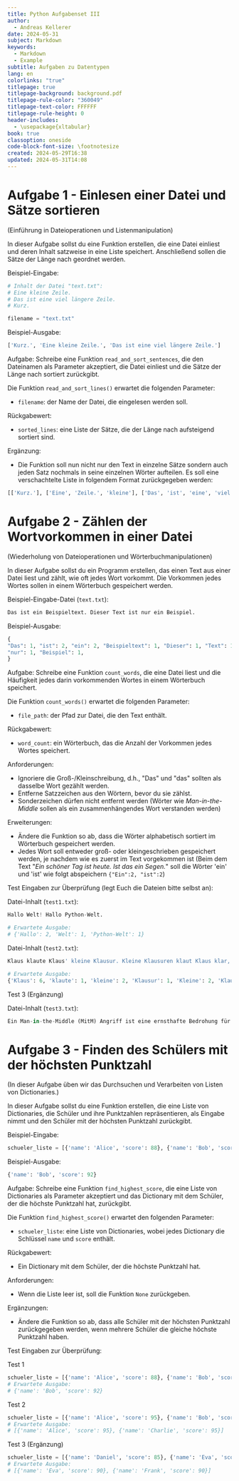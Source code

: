 ```yaml
---
title: Python Aufgabenset III
author:
  - Andreas Kellerer
date: 2024-05-31
subject: Markdown
keywords:
  - Markdown
  - Example
subtitle: Aufgaben zu Datentypen
lang: en
colorlinks: "true"
titlepage: true
titlepage-background: background.pdf
titlepage-rule-color: "360049"
titlepage-text-color: FFFFFF
titlepage-rule-height: 0
header-includes:
  - \usepackage{xltabular}
book: true
classoption: oneside
code-block-font-size: \footnotesize
created: 2024-05-29T16:38
updated: 2024-05-31T14:08
---
```


# Aufgabe 1 - Einlesen einer Datei und Sätze sortieren

(Einführung in Dateioperationen und Listenmanipulation)

In dieser Aufgabe sollst du eine Funktion erstellen, die eine Datei einliest und deren Inhalt satzweise in eine Liste speichert. Anschließend sollen die Sätze der Länge nach geordnet werden.

Beispiel-Eingabe:

```python
# Inhalt der Datei "text.txt":
# Eine kleine Zeile.
# Das ist eine viel längere Zeile.
# Kurz.

filename = "text.txt"
```

Beispiel-Ausgabe:

```python
['Kurz.', 'Eine kleine Zeile.', 'Das ist eine viel längere Zeile.']
```

Aufgabe: Schreibe eine Funktion `read_and_sort_sentences`, die den Dateinamen als Parameter akzeptiert, die Datei einliest und die Sätze der Länge nach sortiert zurückgibt.

Die Funktion `read_and_sort_lines()` erwartet die folgenden Parameter:

* `filename`: der Name der Datei, die eingelesen werden soll.

Rückgabewert: 

* `sorted_lines`: eine Liste der Sätze, die der Länge nach aufsteigend sortiert sind.

Ergänzung:

* Die Funktion soll nun nicht nur den Text in einzelne Sätze sondern auch jeden Satz nochmals in seine einzelnen Wörter aufteilen. Es soll eine verschachtelte Liste in folgendem Format zurückgegeben werden:

```python
[['Kurz.'], ['Eine', 'Zeile.', 'kleine'], ['Das', 'ist', 'eine', 'viel', 'Zeile.', 'längere']
```


# Aufgabe 2 - Zählen der Wortvorkommen in einer Datei

(Wiederholung von Dateioperationen und Wörterbuchmanipulationen)

In dieser Aufgabe sollst du ein Programm erstellen, das einen Text aus einer Datei liest und zählt, wie oft jedes Wort vorkommt. Die Vorkommen jedes Wortes sollen in einem Wörterbuch gespeichert werden.

Beispiel-Eingabe-Datei (`text.txt`):

```python
Das ist ein Beispieltext. Dieser Text ist nur ein Beispiel.
```

Beispiel-Ausgabe:

```python
{
"Das": 1, "ist": 2, "ein": 2, "Beispieltext": 1, "Dieser": 1, "Text": 1,
"nur": 1, "Beispiel": 1, 
}
```

Aufgabe: Schreibe eine Funktion `count_words`, die eine Datei liest und die Häufigkeit jedes darin vorkommenden Wortes in einem Wörterbuch speichert.

Die Funktion `count_words()` erwartet die folgenden Parameter:

* `file_path`: der Pfad zur Datei, die den Text enthält.

Rückgabewert:

* `word_count`: ein Wörterbuch, das die Anzahl der Vorkommen jedes Wortes speichert.

Anforderungen:

* Ignoriere die Groß-/Kleinschreibung, d.h., "Das" und "das" sollten als dasselbe Wort gezählt werden.
* Entferne Satzzeichen aus den Wörtern, bevor du sie zählst.
* Sonderzeichen dürfen nicht entfernt werden (Wörter wie _Man-in-the-Middle_ sollen als ein zusammenhängendes Wort verstanden werden)

Erweiterungen: 

* Ändere die Funktion so ab, dass die Wörter alphabetisch sortiert im Wörterbuch gespeichert werden.
* Jedes Wort soll entweder groß- oder kleingeschrieben gespeichert werden, je nachdem wie es zuerst im Text vorgekommen ist (Beim dem Text "_Ein schöner Tag ist heute. Ist das ein Segen._" soll die Wörter 'ein' und 'ist' wie folgt abspeichern `{"Ein":2, "ist":2`)

Test Eingaben zur Überprüfung (legt Euch die Dateien bitte selbst an):

Datei-Inhalt (`test1.txt`):

```python
Hallo Welt! Hallo Python-Welt.
```

```python
# Erwartete Ausgabe:
# {'Hallo': 2, 'Welt': 1, 'Python-Welt': 1}
```

Datei-Inhalt (`test2.txt`):

```bash
Klaus klaute Klaus' kleine Klausur. Kleine Klausuren klaut Klaus klar, kläglich klaglos. Klaus kann klaut Klausen, klar? Klar! Klaus' klauliches Klausur-Klauen klatscht keiner klein. Kleine Klausuren klaut Klaus, klar! Klaglos klaut Klaus kleine Klausuren!
```

```python
# Erwartete Ausgabe:
{'Klaus': 6, 'klaute': 1, 'kleine': 2, 'Klausur': 1, 'Kleine': 2, 'Klausuren': 3, 'klaut': 4, 'klar': 3, 'kläglich': 1, 'klaglos': 1, 'kann': 1, 'Klausen': 1, 'Klar': 1, "Klaus'": 1, 'klauliches': 1, 'Klausur-Klauen': 1, 'klatscht': 1, 'keiner': 1, 'klein': 1, 'Klaglos': 1}
```

Test 3 (Ergänzung)

Datei-Inhalt (`test3.txt`):

```python
Ein Man-in-the-Middle (MitM) Angriff ist eine ernsthafte Bedrohung für die Sicherheit in der digitalen Welt. Bei einem Man-in-the-Middle Angriff schaltet sich ein Angreifer zwischen die Kommunikation zweier Parteien. Diese Art von Angriff ermöglicht es dem Angreifer, vertrauliche Informationen abzufangen und zu manipulieren.
```

# Aufgabe 3 - Finden des Schülers mit der höchsten Punktzahl

(In dieser Aufgabe üben wir das Durchsuchen und Verarbeiten von Listen von Dictionaries.)

In dieser Aufgabe sollst du eine Funktion erstellen, die eine Liste von Dictionaries, die Schüler und ihre Punktzahlen repräsentieren, als Eingabe nimmt und den Schüler mit der höchsten Punktzahl zurückgibt.

Beispiel-Eingabe:

```python
schueler_liste = [{'name': 'Alice', 'score': 88}, {'name': 'Bob', 'score': 92}]
```

Beispiel-Ausgabe:

```python
{'name': 'Bob', 'score': 92}
```

Aufgabe: Schreibe eine Funktion `find_highest_score`, die eine Liste von Dictionaries als Parameter akzeptiert und das Dictionary mit dem Schüler, der die höchste Punktzahl hat, zurückgibt.

Die Funktion `find_highest_score()` erwartet den folgenden Parameter:

* `schueler_liste`: eine Liste von Dictionaries, wobei jedes Dictionary die Schlüssel `name` und `score` enthält.

Rückgabewert: 

* Ein Dictionary mit dem Schüler, der die höchste Punktzahl hat.

Anforderungen:

* Wenn die Liste leer ist, soll die Funktion `None` zurückgeben.

Ergänzungen:

* Ändere die Funktion so ab, dass alle Schüler mit der höchsten Punktzahl zurückgegeben werden, wenn mehrere Schüler die gleiche höchste Punktzahl haben.

Test Eingaben zur Überprüfung:

 Test 1
 
```python
schueler_liste = [{'name': 'Alice', 'score': 88}, {'name': 'Bob', 'score': 92}, {'name': 'Charlie', 'score': 87}]
# Erwartete Ausgabe:
# {'name': 'Bob', 'score': 92}
```

Test 2

```python
schueler_liste = [{'name': 'Alice', 'score': 95}, {'name': 'Bob', 'score': 92}, {'name': 'Charlie', 'score': 95}]
# Erwartete Ausgabe:
# [{'name': 'Alice', 'score': 95}, {'name': 'Charlie', 'score': 95}]
```

Test 3 (Ergänzung)

```python
schueler_liste = [{'name': 'Daniel', 'score': 85}, {'name': 'Eva', 'score': 90}, {'name': 'Frank', 'score': 90}, {'name': 'Grace', 'score': 88}]
# Erwartete Ausgabe:
# [{'name': 'Eva', 'score': 90}, {'name': 'Frank', 'score': 90}]
```